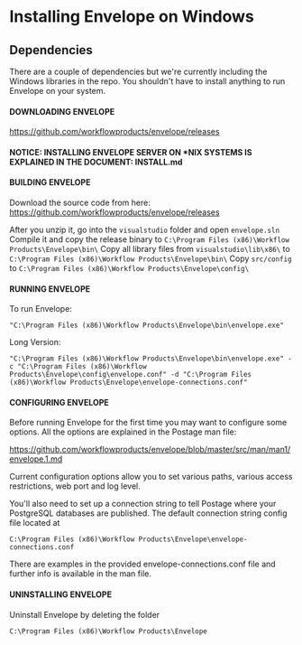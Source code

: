 # Installing Envelope on Windows

## Dependencies

There are a couple of dependencies but we're currently including the Windows libraries in the repo. You shouldn't have to install anything to run Envelope on your system.

#### DOWNLOADING ENVELOPE

https://github.com/workflowproducts/envelope/releases


#### NOTICE: INSTALLING ENVELOPE SERVER ON *NIX SYSTEMS IS EXPLAINED IN THE DOCUMENT: INSTALL.md

#### BUILDING ENVELOPE

Download the source code from here: https://github.com/workflowproducts/envelope/releases

After you unzip it, go into the `visualstudio` folder and open `envelope.sln`
Compile it and copy the release binary to `C:\Program Files (x86)\Workflow Products\Envelope\bin\`
Copy all library files from `visualstudio\lib\x86\` to `C:\Program Files (x86)\Workflow Products\Envelope\bin\`
Copy `src/config` to `C:\Program Files (x86)\Workflow Products\Envelope\config\`

#### RUNNING ENVELOPE

To run Envelope:
```
"C:\Program Files (x86)\Workflow Products\Envelope\bin\envelope.exe"
```
Long Version:
```
"C:\Program Files (x86)\Workflow Products\Envelope\bin\envelope.exe" -c "C:\Program Files (x86)\Workflow Products\Envelope\config\envelope.conf" -d "C:\Program Files (x86)\Workflow Products\Envelope\envelope-connections.conf"
```

#### CONFIGURING ENVELOPE

Before running Envelope for the first time you may want to configure some options. All the options are explained in the Postage man file:

https://github.com/workflowproducts/envelope/blob/master/src/man/man1/envelope.1.md

Current configuration options allow you to set various paths, various access restrictions, web port and log level.

You'll also need to set up a connection string to tell Postage where your PostgreSQL databases are published. The default connection string config file located at
```
C:\Program Files (x86)\Workflow Products\Envelope\envelope-connections.conf
```
    
There are examples in the provided envelope-connections.conf file and further info is available in the man file.


#### UNINSTALLING ENVELOPE

Uninstall Envelope by deleting the folder
```
C:\Program Files (x86)\Workflow Products\Envelope
```

